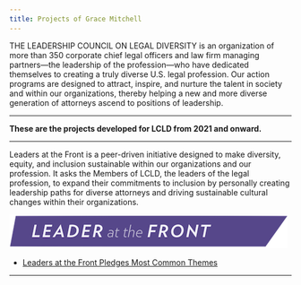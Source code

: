 ```yaml
---
title: Projects of Grace Mitchell
---
```


THE LEADERSHIP COUNCIL ON LEGAL DIVERSITY is an organization of more than 350 corporate chief legal officers and law firm managing partners—the leadership of the profession—who have dedicated themselves to creating a truly diverse U.S. legal profession. Our action programs are designed to attract, inspire, and nurture the talent in society and within our organizations, thereby helping a new and more diverse generation of attorneys ascend to positions of leadership. 


---

**These are the projects developed for LCLD from 2021 and onward.**

---

Leaders at the Front is a peer-driven initiative designed to make diversity, equity, and inclusion sustainable within our organizations and our profession. It asks the Members of LCLD, the leaders of the legal profession, to expand their commitments to inclusion by personally creating leadership paths for diverse attorneys and driving sustainable cultural changes within their organizations.

![My Picture](/Pics/Leader_at_the_Front_Band_sRCu8Qp.png)

- [Leaders at the Front Pledges Most Common Themes](/Projects/index.md)

---


